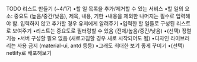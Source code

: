 TODO 리스트 만들기 (~4/17)
•할 일 목록을 추가/제거할 수 있는 서비스
•할 일의 요소: 중요도 (높음/중간/낮음), 제목, 내용, 기한
•내용을 제외한 나머지는 필수로 입력해야 함. 입력하지 않고 추가할 경우 유저에게 알려주기
•입력한 할 일들로 구성된 리스트로 보여주기
•리스트는 중요도로 필터링할 수 있음 (전체/높음/중간/낮음)
•(선택) 정렬 기능
•서버 구성할 필요 없음 (새로고침할 경우 새로 시작되어도 됨)
•디자인 라이브러리는 사용 금지 (material-ui, antd 등등)
•그래도 최대한 보기 좋게 꾸미기
•(선택) netlify로 배포해보기
